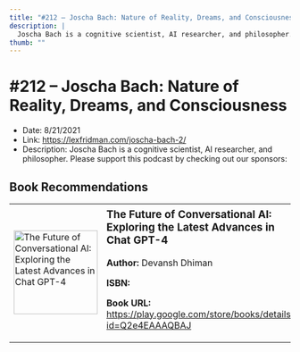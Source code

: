 ```yaml
---
title: "#212 – Joscha Bach: Nature of Reality, Dreams, and Consciousness"
description: |
  Joscha Bach is a cognitive scientist, AI researcher, and philosopher. Please support this podcast by checking out our sponsors:"
thumb: ""
---
```


# #212 – Joscha Bach: Nature of Reality, Dreams, and Consciousness

  - Date: 8/21/2021
  - Link: https://lexfridman.com/joscha-bach-2/
  - Description: Joscha Bach is a cognitive scientist, AI researcher, and philosopher. Please support this podcast by checking out our sponsors:

## Book Recommendations

<table style="border: none;"><tr style="border: none;"><td style="border: none;"><img src="http://books.google.com/books/content?id=Q2e4EAAAQBAJ&printsec=frontcover&img=1&zoom=1&edge=curl&source=gbs_api" alt="The Future of Conversational AI: Exploring the Latest Advances in Chat GPT-4" width="150" style="vertical-align: top;"></td><td style="border: none; vertical-align: top;"><h3 style='margin-top: 5'>The Future of Conversational AI: Exploring the Latest Advances in Chat GPT-4</h3><p><strong>Author:</strong> Devansh Dhiman</p><p><strong>ISBN:</strong> </p><p><strong>Book URL:</strong> <a href="https://play.google.com/store/books/details?id=Q2e4EAAAQBAJ">https://play.google.com/store/books/details?id=Q2e4EAAAQBAJ</a></p></td></tr></table>
